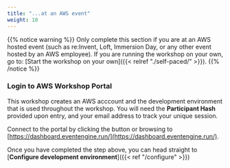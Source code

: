 ```yaml
---
title: "...at an AWS event"
weight: 10
---
```


{{% notice warning %}}
Only complete this section if you are at an AWS hosted event (such as re:Invent,
Loft, Immersion Day, or any other event hosted by an AWS employee). If you 
are running the workshop on your own, go to: [Start the workshop on your own]({{< relref "./self-paced/" >}}).
{{% /notice %}}

### Login to AWS Workshop Portal

This workshop creates an AWS acccount and the development environment that is used throughout the workshop. You will need the **Participant Hash** provided upon entry, and your email address to track your unique session.

Connect to the portal by clicking the button or browsing to [https://dashboard.eventengine.run/](https://dashboard.eventengine.run/).

Once you have completed the step above, you can head straight to [**Configure development environment**]({{< ref "/configure" >}})
